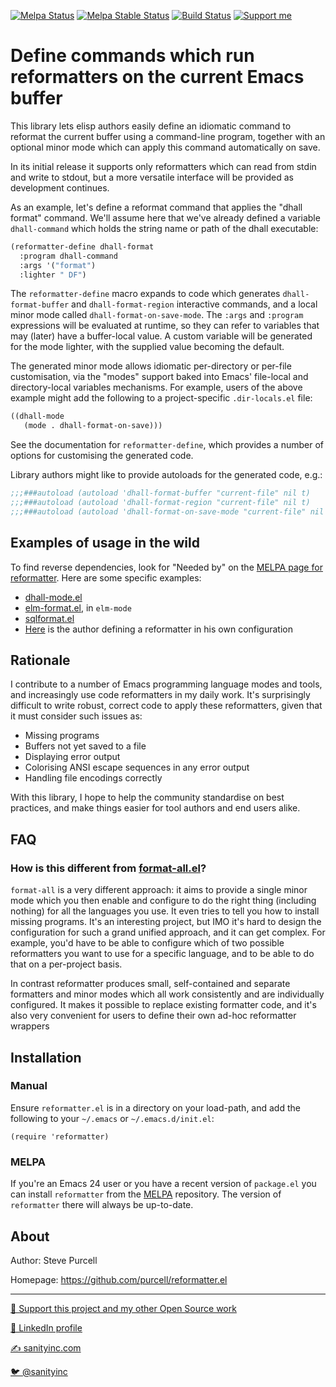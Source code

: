 [![Melpa Status](http://melpa.org/packages/reformatter-badge.svg)](http://melpa.org/#/reformatter)
[![Melpa Stable Status](http://stable.melpa.org/packages/reformatter-badge.svg)](http://stable.melpa.org/#/reformatter)
[![Build Status](https://github.com/purcell/reformatter/workflows/CI/badge.svg)](https://github.com/purcell/reformatter/actions)
<a href="https://www.patreon.com/sanityinc"><img alt="Support me" src="https://img.shields.io/badge/Support%20Me-%F0%9F%92%97-ff69b4.svg"></a>

# Define commands which run reformatters on the current Emacs buffer

This library lets elisp authors easily define an idiomatic command to
reformat the current buffer using a command-line program, together
with an optional minor mode which can apply this command automatically
on save.

In its initial release it supports only reformatters which can read
from stdin and write to stdout, but a more versatile interface will
be provided as development continues.

As an example, let's define a reformat command that applies the "dhall
format" command.  We'll assume here that we've already defined a
variable `dhall-command` which holds the string name or path of the
dhall executable:

```el
(reformatter-define dhall-format
  :program dhall-command
  :args '("format")
  :lighter " DF")
```

The `reformatter-define` macro expands to code which generates
`dhall-format-buffer` and `dhall-format-region` interactive commands,
and a local minor mode called `dhall-format-on-save-mode`. The `:args`
and `:program` expressions will be evaluated at runtime, so they can
refer to variables that may (later) have a buffer-local value. A
custom variable will be generated for the mode lighter, with the
supplied value becoming the default.

The generated minor mode allows idiomatic per-directory or per-file
customisation, via the "modes" support baked into Emacs' file-local
and directory-local variables mechanisms.  For example, users of the
above example might add the following to a project-specific
`.dir-locals.el` file:

```el
((dhall-mode
   (mode . dhall-format-on-save)))
```

See the documentation for `reformatter-define`, which provides a
number of options for customising the generated code.

Library authors might like to provide autoloads for the generated
code, e.g.:

```el
;;;###autoload (autoload 'dhall-format-buffer "current-file" nil t)
;;;###autoload (autoload 'dhall-format-region "current-file" nil t)
;;;###autoload (autoload 'dhall-format-on-save-mode "current-file" nil t)
```

## Examples of usage in the wild

To find reverse dependencies, look for "Needed by" on the [MELPA page
for reformatter](https://melpa.org/#/reformatter). Here are some
specific examples:

* [dhall-mode.el](https://github.com/psibi/dhall-mode/blob/master/dhall-mode.el)
* [elm-format.el](https://github.com/jcollard/elm-mode/blob/master/elm-format.el), in `elm-mode`
* [sqlformat.el](https://github.com/purcell/sqlformat/blob/master/sqlformat.el)
* [Here](https://github.com/purcell/emacs.d/blob/14f645a9bde04498ce2b60de268c2cbafa13604a/lisp/init-purescript.el#L18-L19) is the author defining a reformatter in his own configuration

## Rationale

I contribute to a number of Emacs programming language modes and
tools, and increasingly use code reformatters in my daily work.  It's
surprisingly difficult to write robust, correct code to apply these
reformatters, given that it must consider such issues as:

* Missing programs
* Buffers not yet saved to a file
* Displaying error output
* Colorising ANSI escape sequences in any error output
* Handling file encodings correctly

With this library, I hope to help the community standardise on best
practices, and make things easier for tool authors and end users
alike.

## FAQ

### How is this different from [format-all.el](https://github.com/lassik/emacs-format-all-the-code)?

`format-all` is a very different approach: it aims to provide a single
minor mode which you then enable and configure to do the right thing
(including nothing) for all the languages you use. It even tries to
tell you how to install missing programs. It's an interesting project,
but IMO it's hard to design the configuration for such a grand unified
approach, and it can get complex. For example, you'd have to be able
to configure which of two possible reformatters you want to use for a
specific language, and to be able to do that on a per-project basis.

In contrast reformatter produces small, self-contained and separate
formatters and minor modes which all work consistently and are
individually configured. It makes it possible to replace existing
formatter code, and it's also very convenient for users to define
their own ad-hoc reformatter wrappers

## Installation

### Manual

Ensure `reformatter.el` is in a directory on your load-path, and add
the following to your `~/.emacs` or `~/.emacs.d/init.el`:

```elisp
(require 'reformatter)
```

### MELPA

If you're an Emacs 24 user or you have a recent version of
`package.el` you can install `reformatter` from the
[MELPA](http://melpa.org) repository. The version of
`reformatter` there will always be up-to-date.

## About

Author: Steve Purcell <steve at sanityinc dot com>

Homepage: https://github.com/purcell/reformatter.el

<hr>

[💝 Support this project and my other Open Source work](https://www.patreon.com/sanityinc)

[💼 LinkedIn profile](https://uk.linkedin.com/in/stevepurcell)

[✍ sanityinc.com](https://www.sanityinc.com/)

[🐦 @sanityinc](https://twitter.com/sanityinc)
